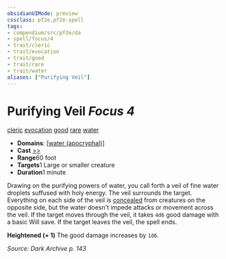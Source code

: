 ```yaml
---
obsidianUIMode: preview
cssclass: pf2e,pf2e-spell
tags:
- compendium/src/pf2e/da
- spell/focus/4
- trait/cleric
- trait/evocation
- trait/good
- trait/rare
- trait/water
aliases: ["Purifying Veil"]
---
```

# Purifying Veil *Focus 4*   
[cleric](../../rules/traits/cleric.md)  [evocation](../../rules/traits/evocation.md)  [good](../../rules/traits/good.md)  [rare](../../rules/traits/rare.md)  [water](../../rules/traits/water.md)  

- **Domains**: [[water (apocryphal)](../setting/domains.md#Water%20(apocryphal))]
- **Cast** [>>](../../rules/core-rulebook/chapter-9-playing-the-game.md#Actions "Two-Action") 
- **Range**60 foot
- **Targets**1 Large or smaller creature
- **Duration**1 minute

Drawing on the purifying powers of water, you call forth a veil of fine water droplets suffused with holy energy. The veil surrounds the target. Everything on each side of the veil is [concealed](../../rules/conditions.md#Concealed) from creatures on the opposite side, but the water doesn't impede attacks or movement across the veil. If the target moves through the veil, it takes `4d6` good damage with a basic Will save. If the target leaves the veil, the spell ends.

**Heightened (+ 1)** The good damage increases by `1d6`.

*Source: Dark Archive p. 143*